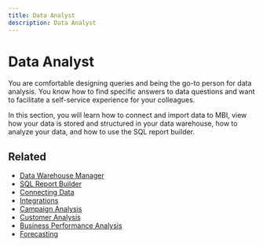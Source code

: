```yaml
---
title: Data Analyst
description: Data Analyst
---
```

# Data Analyst

You are comfortable designing queries and being the go-to person for data analysis. You know how to find specific answers to data questions and want to facilitate a self-service experience for your colleagues.

In this section, you will learn how to connect and import data to MBI, view how your data is stored and structured in your data warehouse, how to analyze your data, and how to use the SQL report builder.

## Related

* [Data Warehouse Manager](../mbi/data-analyst/data-warehouse-mgr/tour-dwm.md)
* [SQL Report Builder](../mbi/data-analyst/dev-reports/sql-rprt-bldr.md)
* [Connecting Data](../mbi/data-analyst/importing-data/connecting-data/connecting-data.md)
* [Integrations](../mbi/data-analyst/importing-data/integrations/magento.md)
* [Campaign Analysis](../mbi/data-analyst/analysis/camp-analysis.md)
* [Customer Analysis](../mbi/data-analyst/analysis/cust-analysis.md)
* [Business Performance Analysis](../mbi/data-analyst/analysis/bus-perf-analysis.md)
* [Forecasting](../mbi/data-analyst/analysis/forecasting.md)
